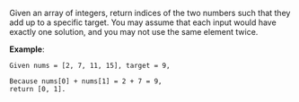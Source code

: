 Given an array of integers, return indices of the two numbers such that they
add up to a specific target. You may assume that each input would have exactly
one solution, and you may not use the same element twice.

**Example**:

	Given nums = [2, 7, 11, 15], target = 9,

	Because nums[0] + nums[1] = 2 + 7 = 9,
	return [0, 1].
